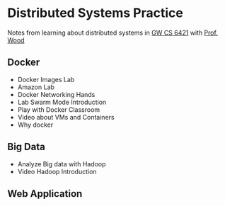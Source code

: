 # Distributed Systems Practice
Notes from learning about distributed systems in [GW CS 6421](https://gwdistsys18.github.io/) with [Prof. Wood](https://faculty.cs.gwu.edu/timwood/)


## Docker
- Docker Images Lab
- Amazon Lab
- Docker Networking Hands
- Lab Swarm Mode Introduction
- Play with Docker Classroom
- Video about VMs and Containers
- Why docker

## Big Data

- Analyze Big data with Hadoop
- Video Hadoop Introduction

## Web Application
